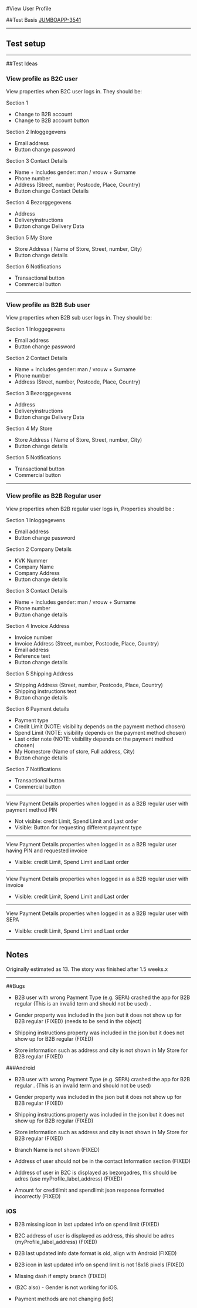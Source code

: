 #View User Profile

##Test Basis
[JUMBOAPP-3541](https://icemobile.atlassian.net/browse/JUMBOAPP-3541)

***

## Test setup

***

##Test Ideas

### View profile as B2C user

View properties when B2C user logs in. They should be: 
	 
Section 1
- Change to B2B account
- Change to B2B account button

Section 2 Inloggegevens

- Email address
- Button change password
	
Section 3 Contact Details

- Name + Includes gender: man / vrouw + Surname
- Phone number
- Address (Street, number, Postcode, Place, Country)
- Button change Contact Details


Section 4 Bezorggegevens
- Address
- Deliveryinstructions
- Button change Delivery Data

Section 5  My Store

- Store Address ( Name of Store, Street, number, City)
- Button change details

Section 6 Notifications

- Transactional button
- Commercial button
***


### View profile as B2B Sub user

View properties when B2B sub user logs in. They should be: 
	 
Section 1 Inloggegevens

- Email address
- Button change password
	
Section 2 Contact Details

- Name + Includes gender: man / vrouw + Surname
- Phone number
- Address (Street, number, Postcode, Place, Country)

Section 3 Bezorggegevens
- Address
- Deliveryinstructions
- Button change Delivery Data

Section 4  My Store

- Store Address ( Name of Store, Street, number, City)
- Button change details

Section 5 Notifications

- Transactional button
- Commercial button
***

### View profile as B2B Regular user

View properties when B2B regular user logs in, Properties should be : 
	 
Section 1 Inloggegevens

- Email address
- Button change password

Section 2 Company Details

- KVK Nummer
- Company Name
- Company Address
- Button change details

Section 3 Contact Details

- Name + Includes gender: man / vrouw + Surname
- Phone number
- Button change details

Section 4 Invoice Address

- Invoice number
- Invoice Address (Street, number, Postcode, Place, Country)
- Email address
- Reference text
- Button change details

Section 5 Shipping Address

- Shipping Address (Street, number, Postcode, Place, Country)
- Shipping instructions text
- Button change details

Section 6 Payment details

- Payment type  
- Credit Limit (NOTE: visibility depends on the payment method chosen)
- Spend Limit (NOTE: visibility depends on the payment method chosen)
- Last order note (NOTE: visibility depends on the payment method chosen)
- My Homestore (Name of store, Full address, City)
- Button change details

Section 7 Notifications

- Transactional button
- Commercial button

***

View Payment Details properties when logged in as a B2B regular user with payment method PIN

* Not visible: credit Limit, Spend Limit and Last order 
* Visible: Button for requesting different payment type

***	 

View Payment Details properties when logged in as a B2B regular user having PIN and requested invoice

* Visible: credit Limit, Spend Limit and Last order 

***			

View Payment Details properties when logged in as a B2B regular user with invoice

* Visible: credit Limit, Spend Limit and Last order 
	
***

View Payment Details properties when logged in as a B2B regular user with SEPA

* Visible: credit Limit, Spend Limit and Last order 

***

## Notes
Originally estimated as 13. The story was finished after 1.5 weeks.x

***

##Bugs


- B2B user with wrong Payment Type (e.g. SEPA) crashed the app for B2B regular (This is an invalid term and should not be used) .
	

- Gender property was included in the json but it does not show up for B2B regular  (FIXED) (needs to be send in the object)


- Shipping instructions property was included in the json but it does not show up for B2B regular (FIXED)

- Store information such as address and city is not shown in My Store for B2B regular  (FIXED) 

###Android

- B2B user with wrong Payment Type (e.g. SEPA) crashed the app for B2B regular .  (This is an invalid term and should not be used)

- Gender property was included in the json but it does not show up for B2B regular  (FIXED)
	
- Shipping instructions property was included in the json but it does not show up for B2B regular (FIXED)

- Store information such as address and city is not shown in My Store for B2B regular  (FIXED) 

- Branch Name is not shown (FIXED)

- Address of user should not be in the contact Information section (FIXED)
	
- Address of user in B2C is displayed as bezorgadres, this should be adres (use myProfile_label_address) (FIXED)
	
- Amount for creditlimit and spendlimit json response formatted incorrectly (FIXED)


### iOS

- B2B missing icon in last updated info on spend limit (FIXED)
	
- B2C address of user is displayed as address, this should be adres (myProfile_label_address) (FIXED)
	
- B2B last updated info date format is old, align with Android (FIXED)

- B2B icon in last updated info on spend limit is not 18x18 pixels (FIXED)
	
- Missing dash if empty branch (FIXED)
	
- (B2C also) - Gender is not working for iOS.

- Payment methods are not changing (ioS)



